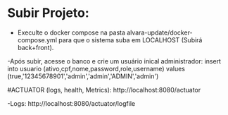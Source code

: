# Subir Projeto:
- Execulte o docker compose na pasta alvara-update/docker-compose.yml para que
  o sistema suba em LOCALHOST (Subirá back+front).

-Após subir, acesse o banco e crie um usuário inical administrador:
insert into usuario (ativo,cpf,nome,password,role,username)
values (true,'12345678901','admin','admin','ADMIN','admin')


#ACTUATOR (logs, health, Metrics):
http://localhost:8080/actuator

-Logs:
http://localhost:8080/actuator/logfile